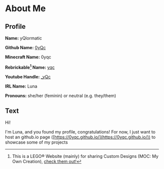 # About Me
## Profile
**Name:**	yQlormatic

**Github Name:**	[0yQc](https://github.com/0yqc/)

**Minecraft Name:**	0yqc

**Rebrickable[^1] Name:**	[yqc](https://rebrickable.com/users/yqc/)

**Youtube Handle:** [_yQc](https://youtube.com/@_yQc)

**IRL Name:**	Luna

**Pronouns:**	she/her (feminin) or neutral (e.g. they/them)

## Text
Hi!

I'm Luna, and you found my profile, congratulations! For now, I just want to host an github.io page ([https://0yqc.github.io/](https://0yqc.github.io/)) to showcase some of my projects

[^1]: This is a LEGO® Website (mainly) for sharing Custom Designs (MOC: My Own Creation), [check them out!](https://rebrickable.com/)
